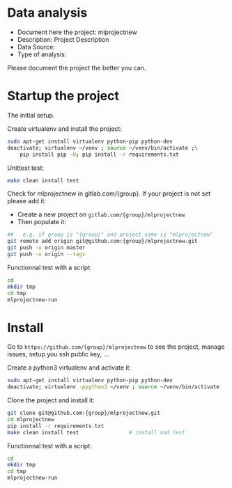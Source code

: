 # Data analysis
- Document here the project: mlprojectnew
- Description: Project Description
- Data Source:
- Type of analysis:

Please document the project the better you can.

# Startup the project

The initial setup.

Create virtualenv and install the project:
```bash
sudo apt-get install virtualenv python-pip python-dev
deactivate; virtualenv ~/venv ; source ~/venv/bin/activate ;\
    pip install pip -U; pip install -r requirements.txt
```

Unittest test:
```bash
make clean install test
```

Check for mlprojectnew in gitlab.com/{group}.
If your project is not set please add it:

- Create a new project on `gitlab.com/{group}/mlprojectnew`
- Then populate it:

```bash
##   e.g. if group is "{group}" and project_name is "mlprojectnew"
git remote add origin git@github.com:{group}/mlprojectnew.git
git push -u origin master
git push -u origin --tags
```

Functionnal test with a script:

```bash
cd
mkdir tmp
cd tmp
mlprojectnew-run
```

# Install

Go to `https://github.com/{group}/mlprojectnew` to see the project, manage issues,
setup you ssh public key, ...

Create a python3 virtualenv and activate it:

```bash
sudo apt-get install virtualenv python-pip python-dev
deactivate; virtualenv -ppython3 ~/venv ; source ~/venv/bin/activate
```

Clone the project and install it:

```bash
git clone git@github.com:{group}/mlprojectnew.git
cd mlprojectnew
pip install -r requirements.txt
make clean install test                # install and test
```
Functionnal test with a script:

```bash
cd
mkdir tmp
cd tmp
mlprojectnew-run
```
